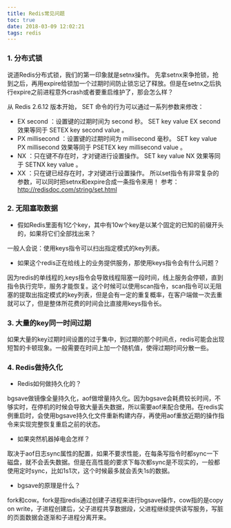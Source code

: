 ```yaml
---
title: Redis常见问题
toc: true
date: 2018-03-09 12:02:21
tags: redis
---
```

### 1. 分布式锁
说道Redis分布式锁，我们的第一印象就是setnx操作。
先拿setnx来争抢锁，抢到之后，再用expire给锁加一个过期时间防止锁忘记了释放。但是在setnx之后执行expire之前进程意外crash或者要重启维护了，那会怎么样？
<!-- more -->
从 Redis 2.6.12 版本开始， SET 命令的行为可以通过一系列参数来修改：
+ EX second ：设置键的过期时间为 second 秒。 SET key value EX second 效果等同于 SETEX key second value 。
+ PX millisecond ：设置键的过期时间为 millisecond 毫秒。 SET key value PX millisecond 效果等同于 PSETEX key millisecond value 。
+ NX ：只在键不存在时，才对键进行设置操作。 SET key value NX 效果等同于 SETNX key value 。
+ XX ：只在键已经存在时，才对键进行设置操作。
所以set指令有非常复杂的参数，可以同时把setnx和expire合成一条指令来用！
参考：http://redisdoc.com/string/set.html

### 2. 无阻塞取数据
+ 假如Redis里面有1亿个key，其中有10w个key是以某个固定的已知的前缀开头的，如果将它们全部找出来？

一般人会说：使用keys指令可以扫出指定模式的key列表。
+ 如果这个redis正在给线上的业务提供服务，那使用keys指令会有什么问题？

因为redis的单线程的,keys指令会导致线程阻塞一段时间，线上服务会停顿，直到指令执行完毕，服务才能恢复。这个时候可以使用scan指令，scan指令可以无阻塞的提取出指定模式的key列表，但是会有一定的重复概率，在客户端做一次去重就可以了，但是整体所花费的时间会比直接用keys指令长。

### 3. 大量的key同一时间过期
如果大量的key过期时间设置的过于集中，到过期的那个时间点，redis可能会出现短暂的卡顿现象。一般需要在时间上加一个随机值，使得过期时间分散一些。

### 4. Redis做持久化
+ Redis如何做持久化的？

bgsave做镜像全量持久化，aof做增量持久化。因为bgsave会耗费较长时间，不够实时，在停机的时候会导致大量丢失数据，所以需要aof来配合使用。在redis实例重启时，会使用bgsave持久化文件重新构建内存，再使用aof重放近期的操作指令来实现完整恢复重启之前的状态。

+ 如果突然机器掉电会怎样？

取决于aof日志sync属性的配置，如果不要求性能，在每条写指令时都sync一下磁盘，就不会丢失数据。但是在高性能的要求下每次都sync是不现实的，一般都使用定时sync，比如1s1次，这个时候最多就会丢失1s的数据。

+ bgsave的原理是什么？

fork和cow。fork是指redis通过创建子进程来进行bgsave操作，cow指的是copy on write，子进程创建后，父子进程共享数据段，父进程继续提供读写服务，写脏的页面数据会逐渐和子进程分离开来。
